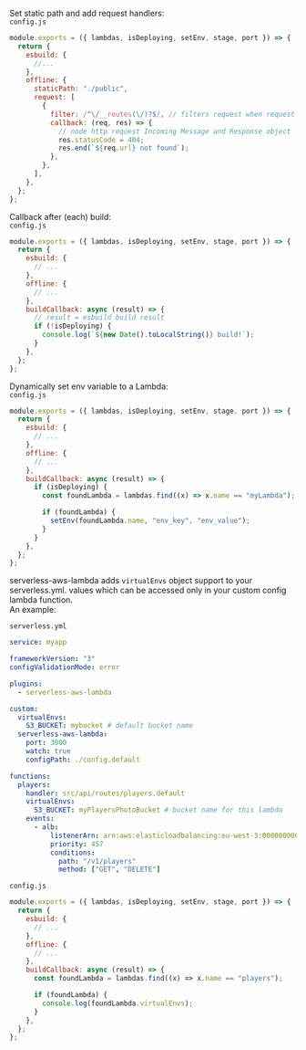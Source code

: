 Set static path and add request handlers:  
`config.js`

```js
module.exports = ({ lambdas, isDeploying, setEnv, stage, port }) => {
  return {
    esbuild: {
      //...
    },
    offline: {
      staticPath: "./public",
      request: [
        {
          filter: /^\/__routes(\/)?$/, // filters request when request URL match /__routes
          callback: (req, res) => {
            // node http request Incoming Message and Response object
            res.statusCode = 404;
            res.end(`${req.url} not found`);
          },
        },
      ],
    },
  };
};
```

Callback after (each) build:  
`config.js`

```js
module.exports = ({ lambdas, isDeploying, setEnv, stage, port }) => {
  return {
    esbuild: {
      // ...
    },
    offline: {
      // ...
    },
    buildCallback: async (result) => {
      // result = esbuild build result
      if (!isDeploying) {
        console.log(`${new Date().toLocalString()} build!`);
      }
    },
  };
};
```

Dynamically set env variable to a Lambda:  
`config.js`

```js
module.exports = ({ lambdas, isDeploying, setEnv, stage, port }) => {
  return {
    esbuild: {
      // ...
    },
    offline: {
      // ...
    },
    buildCallback: async (result) => {
      if (isDeploying) {
        const foundLambda = lambdas.find((x) => x.name == "myLambda");

        if (foundLambda) {
          setEnv(foundLambda.name, "env_key", "env_value");
        }
      }
    },
  };
};
```

serverless-aws-lambda adds `virtualEnvs` object support to your serverless.yml.
values which can be accessed only in your custom config lambda function.  
An example:

`serverless.yml`

```yaml
service: myapp

frameworkVersion: "3"
configValidationMode: error

plugins:
  - serverless-aws-lambda

custom:
  virtualEnvs:
    S3_BUCKET: mybucket # default bucket name
  serverless-aws-lambda:
    port: 3000
    watch: true
    configPath: ./config.default

functions:
  players:
    handler: src/api/routes/players.default
    virtualEnvs:
      S3_BUCKET: myPlayersPhotoBucket # bucket name for this lambda
    events:
      - alb:
          listenerArn: arn:aws:elasticloadbalancing:eu-west-3:0000000000000:listener/app/myAlb/11111111111111/2222222222222
          priority: 457
          conditions:
            path: "/v1/players"
            method: ["GET", "DELETE"]
```

`config.js`

```js
module.exports = ({ lambdas, isDeploying, setEnv, stage, port }) => {
  return {
    esbuild: {
      // ...
    },
    offline: {
      // ...
    },
    buildCallback: async (result) => {
      const foundLambda = lambdas.find((x) => x.name == "players");

      if (foundLambda) {
        console.log(foundLambda.virtualEnvs);
      }
    },
  };
};
```
